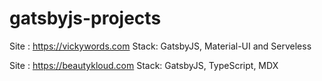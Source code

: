# gatsbyjs-projects

Site : https://vickywords.com
Stack: GatsbyJS, Material-UI and Serveless

Site : https://beautykloud.com
Stack: GatsbyJS, TypeScript, MDX
